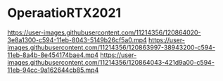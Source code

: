 # OperaatioRTX2021
https://user-images.githubusercontent.com/11214356/120864020-3e8a1300-c594-11eb-8043-5149b26cf5a0.mp4
https://user-images.githubusercontent.com/11214356/120863997-38943200-c594-11eb-8a4b-8e454174bae4.mp4
https://user-images.githubusercontent.com/11214356/120864043-421d9a00-c594-11eb-94cc-9a162644cb85.mp4
